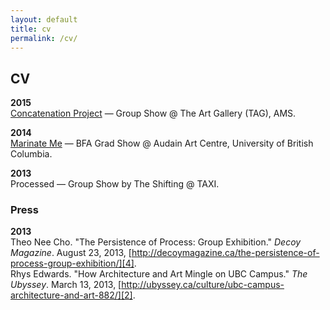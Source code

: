 ```yaml
---
layout: default
title: cv
permalink: /cv/
---
```



## CV

**2015** <br />
[Concatenation Project][3] — Group Show @ The Art Gallery (TAG), AMS.

**2014** <br />
[Marinate Me][1] — BFA Grad Show @ Audain Art Centre, University of British Columbia.

**2013** <br />
Processed — Group Show by The Shifting @ TAXI.

### Press

**2013** <br />
Theo Nee Cho. "The Persistence of Process: Group Exhibition." *Decoy Magazine*. August 23, 2013, [http://decoymagazine.ca/the-persistence-of-process-group-exhibition/][4]. <br />
Rhys Edwards. "How Architecture and Art Mingle on UBC Campus." *The Ubyssey*. March 13, 2013, [http://ubyssey.ca/culture/ubc-campus-architecture-and-art-882/][2].


[1]:http://gallery.ahva.ubc.ca/2014/04/04/marinate-me-ubc-2014-bfaba-visual-art-graduating-exhibition/        "AHVA Department Website"
[2]:http://ubyssey.ca/culture/ubc-campus-architecture-and-art-882/        "The Ubyssey"
[3]:http://www.concatenationproject.com/about/ "Concatenation Project"
[4]:http://decoymagazine.ca/the-persistence-of-process-group-exhibition/ "Decoy Magazine"

